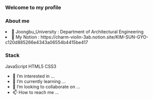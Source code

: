 <h3>Welcome to my profile</h3>

<h3>About me</h3>
<li> 🏫 Joongbu_University : Department of Architectural Engineering </li>
<li> 👀 My Notion : https://charm-violin-3ab.notion.site/KIM-SUN-GYO-c120d885266e4343a06554b4415be417 </li>

<h3>Stack</h3>
JavaScript HTML5 CSS3

- 👀 I’m interested in ...
- 🌱 I’m currently learning ...
- 💞️ I’m looking to collaborate on ...
- 📫 How to reach me ...

<!---
GYOPRO/GYOPRO is a ✨ special ✨ repository because its `README.md` (this file) appears on your GitHub profile.
You can click the Preview link to take a look at your changes.
--->
